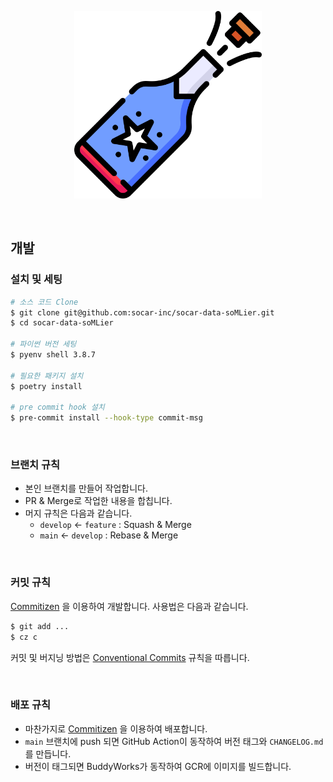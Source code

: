 <p align="center">
  <img src="./images/soMLier_logo.png" width="300" />
</p>

<br>

## 개발

### 설치 및 세팅

```bash
# 소스 코드 Clone
$ git clone git@github.com:socar-inc/socar-data-soMLier.git
$ cd socar-data-soMLier

# 파이썬 버전 세팅
$ pyenv shell 3.8.7

# 필요한 패키지 설치
$ poetry install

# pre commit hook 설치
$ pre-commit install --hook-type commit-msg
```

<br>

### 브랜치 규칙

- 본인 브랜치를 만들어 작업합니다.
- PR & Merge로 작업한 내용을 합칩니다.
- 머지 규칙은 다음과 같습니다.
  - `develop` <- `feature` : Squash & Merge
  - `main` <- `develop` : Rebase & Merge

<br>

### 커밋 규칙

[Commitizen](https://commitizen-tools.github.io/commitizen/) 을 이용하여 개발합니다.
사용법은 다음과 같습니다.

```bash
$ git add ...
$ cz c
```

커밋 및 버지닝 방법은 [Conventional Commits](https://www.conventionalcommits.org/en/v1.0.0/) 규칙을 따릅니다.

<br>


### 배포 규칙

- 마찬가지로 [Commitizen](https://commitizen-tools.github.io/commitizen/) 을 이용하여 배포합니다.
- `main` 브랜치에 push 되면 GitHub Action이 동작하여 버전 태그와 `CHANGELOG.md` 를 만듭니다.
- 버전이 태그되면 BuddyWorks가 동작하여 GCR에 이미지를 빌드합니다.
